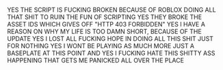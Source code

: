 YES THE SCRIPT IS FUCKING BROKEN BECAUSE OF ROBLOX DOING ALL THAT SHIT TO RUIN THE FUN OF SCRIPTING
YES THEY BROKE THE ASSET IDS WHICH GIVES OFF "HTTP 403 FORBIDDEN"
YES I HAVE A REASON ON WHY MY LIFE IS TOO DAMN SHORT, BECAUSE OF THE UPDATE
YES I LOST ALL FUCKING HOPE IN DOING ALL THIS SHIT JUST FOR NOTHING
YES I WONT BE PLAYING AS MUCH MORE JUST A BASEPLATE AT THIS POINT
AND YES I FUCKING HATE THIS SHITTY ASS HAPPENING THAT GETS ME PANICKED ALL OVER THE PLACE
